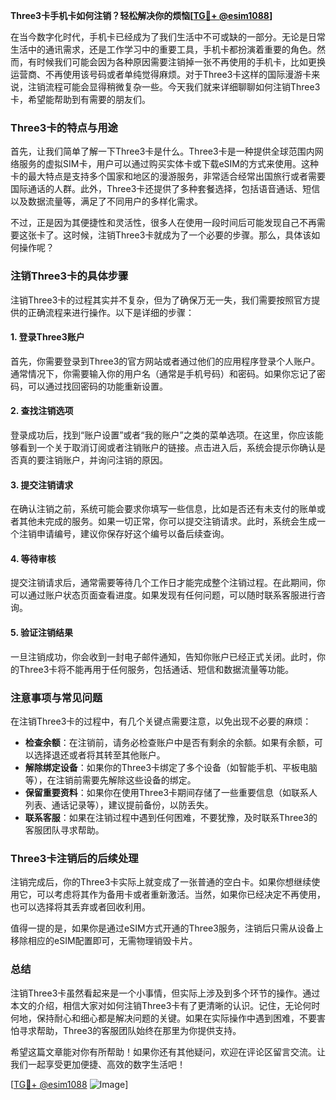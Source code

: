 **Three3卡手机卡如何注销？轻松解决你的烦恼[[TG💪+ @esim1088](https://t.me/s/esim1088)]**

在当今数字化时代，手机卡已经成为了我们生活中不可或缺的一部分。无论是日常生活中的通讯需求，还是工作学习中的重要工具，手机卡都扮演着重要的角色。然而，有时候我们可能会因为各种原因需要注销掉一张不再使用的手机卡，比如更换运营商、不再使用该号码或者单纯觉得麻烦。对于Three3卡这样的国际漫游卡来说，注销流程可能会显得稍微复杂一些。今天我们就来详细聊聊如何注销Three3卡，希望能帮助到有需要的朋友们。

### Three3卡的特点与用途

首先，让我们简单了解一下Three3卡是什么。Three3卡是一种提供全球范围内网络服务的虚拟SIM卡，用户可以通过购买实体卡或下载eSIM的方式来使用。这种卡的最大特点是支持多个国家和地区的漫游服务，非常适合经常出国旅行或者需要国际通话的人群。此外，Three3卡还提供了多种套餐选择，包括语音通话、短信以及数据流量等，满足了不同用户的多样化需求。

不过，正是因为其便捷性和灵活性，很多人在使用一段时间后可能发现自己不再需要这张卡了。这时候，注销Three3卡就成为了一个必要的步骤。那么，具体该如何操作呢？

### 注销Three3卡的具体步骤

注销Three3卡的过程其实并不复杂，但为了确保万无一失，我们需要按照官方提供的正确流程来进行操作。以下是详细的步骤：

#### 1. 登录Three3账户

首先，你需要登录到Three3的官方网站或者通过他们的应用程序登录个人账户。通常情况下，你需要输入你的用户名（通常是手机号码）和密码。如果你忘记了密码，可以通过找回密码的功能重新设置。

#### 2. 查找注销选项

登录成功后，找到“账户设置”或者“我的账户”之类的菜单选项。在这里，你应该能够看到一个关于取消订阅或者注销账户的链接。点击进入后，系统会提示你确认是否真的要注销账户，并询问注销的原因。

#### 3. 提交注销请求

在确认注销之前，系统可能会要求你填写一些信息，比如是否还有未支付的账单或者其他未完成的服务。如果一切正常，你可以提交注销请求。此时，系统会生成一个注销申请编号，建议你保存好这个编号以备后续查询。

#### 4. 等待审核

提交注销请求后，通常需要等待几个工作日才能完成整个注销过程。在此期间，你可以通过账户状态页面查看进度。如果发现有任何问题，可以随时联系客服进行咨询。

#### 5. 验证注销结果

一旦注销成功，你会收到一封电子邮件通知，告知你账户已经正式关闭。此时，你的Three3卡将不能再用于任何服务，包括通话、短信和数据流量等功能。

### 注意事项与常见问题

在注销Three3卡的过程中，有几个关键点需要注意，以免出现不必要的麻烦：

- **检查余额**：在注销前，请务必检查账户中是否有剩余的余额。如果有余额，可以选择退还或者将其转至其他账户。
- **解除绑定设备**：如果你的Three3卡绑定了多个设备（如智能手机、平板电脑等），在注销前需要先解除这些设备的绑定。
- **保留重要资料**：如果你在使用Three3卡期间存储了一些重要信息（如联系人列表、通话记录等），建议提前备份，以防丢失。
- **联系客服**：如果在注销过程中遇到任何困难，不要犹豫，及时联系Three3的客服团队寻求帮助。

### Three3卡注销后的后续处理

注销完成后，你的Three3卡实际上就变成了一张普通的空白卡。如果你想继续使用它，可以考虑将其作为备用卡或者重新激活。当然，如果你已经决定不再使用，也可以选择将其丢弃或者回收利用。

值得一提的是，如果你是通过eSIM方式开通的Three3服务，注销后只需从设备上移除相应的eSIM配置即可，无需物理销毁卡片。

### 总结

注销Three3卡虽然看起来是一个小事情，但实际上涉及到多个环节的操作。通过本文的介绍，相信大家对如何注销Three3卡有了更清晰的认识。记住，无论何时何地，保持耐心和细心都是解决问题的关键。如果在实际操作中遇到困难，不要害怕寻求帮助，Three3的客服团队始终在那里为你提供支持。

希望这篇文章能对你有所帮助！如果你还有其他疑问，欢迎在评论区留言交流。让我们一起享受更加便捷、高效的数字生活吧！

[[TG💪+ @esim1088](https://t.me/s/esim1088) ![Image](https://i.postimg.cc/4NQfJmqS/Snipaste-2025-05-13-00-14-12.png)]